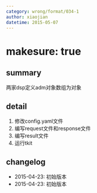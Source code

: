 ```yaml
---
category: wrong/format/034-1
author: xiaojian
datetime: 2015-05-07
---
```


# makesure: true

## summary

两家dsp定义adm对象数组为对象

## detail

1. 修改config.yaml文件
1. 编写request文件和response文件
1. 编写result文件
1. 运行tkit

## changelog

- 2015-04-23: 初始版本
- 2015-04-23: 初始版本
